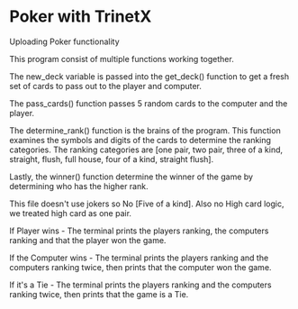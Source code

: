 # Poker with TrinetX
Uploading Poker functionality

This program consist of multiple functions working together.

The new_deck variable is passed into the get_deck() function to get a fresh set of cards to pass out to the player and computer.

The pass_cards() function passes 5 random cards to the computer and the player.

The determine_rank() function is the brains of the program. This function examines the symbols and digits of the cards to determine the ranking categories.
The ranking categories are [one pair, two pair, three of a kind, straight, flush, full house, four of a kind, straight flush].

Lastly, the winner() function determine the winner of the game by determining who has the higher rank.

This file doesn't use jokers so No [Five of a kind]. Also no High card logic, we treated high card as one pair. 

If Player wins - The terminal prints the players ranking, the computers ranking and that the player won the game.

If the Computer wins - The terminal prints the players ranking and the computers ranking twice, then prints that the computer won the game.

If it's a Tie - The terminal prints the players ranking and the computers ranking twice, then prints that the game is a Tie.
